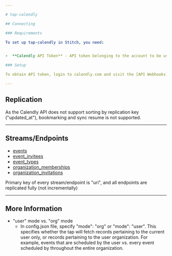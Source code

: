 ```yaml
---

# tap-calendly

## Connecting

### Requirements

To set up tap-calendly in Stitch, you need:


-  **Calendly API Token** - API token belonging to the account to be used by the tap

### Setup

To obtain API token, login to calendly.com and visit the [API Webhooks](https://calendly.com/integrations/api_webhooks) page. Click "Generate New Token", and copy the token. Paste in config.json "calendly_api_token" field.

---
```


## Replication

As the Calendly API does not support sorting by replication key ("updated_at"), bookmarking and sync resume is not supported.

---

##  Streams/Endpoints

- [events](https://calendly.stoplight.io/docs/api-docs/reference/calendly-api/openapi.yaml/paths/~1scheduled_events/get)
- [event_invitees](https://calendly.stoplight.io/docs/api-docs/reference/calendly-api/openapi.yaml/paths/~1scheduled_events~1%7Buuid%7D~1invitees/get)
- [event_types](https://calendly.stoplight.io/docs/api-docs/reference/calendly-api/openapi.yaml/paths/~1event_types/get)
- [organization_memberships](https://calendly.stoplight.io/docs/api-docs/reference/calendly-api/openapi.yaml/paths/~1organization_memberships/get)
- [organization_invitations](https://calendly.stoplight.io/docs/api-docs/reference/calendly-api/openapi.yaml/paths/~1organizations~1%7Buuid%7D~1invitations/get)

Primary key of every stream/endpoint is "uri", and all endpoints are replicated fully (not incrementally)

---

## More Information
- "user" mode vs. "org" mode
  - In config.json file, specify "mode": "org" or "mode": "user".  This specifies whether the tap will fetch records pertaining to the current user only, or records pertaining to the user organization. For example, events that are scheduled by the user vs. every event scheduled by throughout the entire organization.